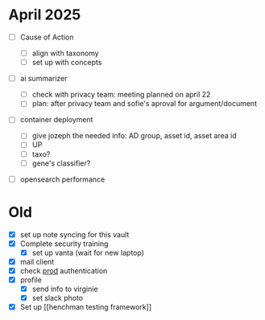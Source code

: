 # April 2025

- [ ] Cause of Action
	- [ ] align with taxonomy
	- [ ] set up with concepts
- [ ] ai summarizer
	- [ ] check with privacy team: meeting planned on april 22 
	- [ ] plan: after privacy team and sofie's aproval for argument/document
- [ ] container deployment
	- [ ] give jozeph the needed info: AD group, asset id, asset area id
	- [ ] UP
	- [ ] taxo?
	- [ ] gene's classifier?
- [ ] opensearch performance


# Old
- [x] set up note syncing for this vault
- [x] Complete security training
	- [x] set up vanta (wait for new laptop)
- [x] mail client
- [x] check [prod](https://ops-dashboard.henchman.io/) authentication
- [x] profile
	- [x] send info to virginie
	- [x] set slack photo
- [x] Set up [[henchman testing framework]]
